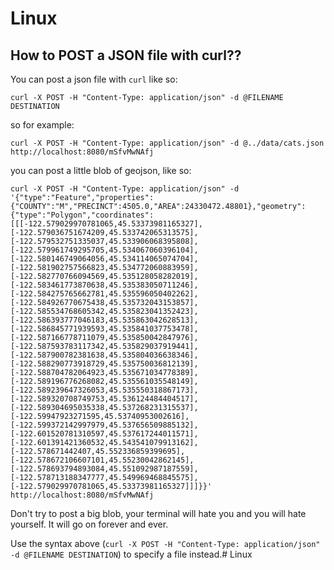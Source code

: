 # Linux

## How to POST a JSON file with curl??
  
You can post a json file with `curl` like so:

```
curl -X POST -H "Content-Type: application/json" -d @FILENAME DESTINATION
```

so for example:

```
curl -X POST -H "Content-Type: application/json" -d @../data/cats.json http://localhost:8080/mSfvMwNAfj
```

you can post a little blob of geojson, like so:

```
curl -X POST -H "Content-Type: application/json" -d '{"type":"Feature","properties":{"COUNTY":"M","PRECINCT":4505.0,"AREA":24330472.48801},"geometry":{"type":"Polygon","coordinates":[[[-122.579029970781065,45.53373981165327],[-122.579036751674209,45.533742065313575],[-122.579532751335037,45.533906068395808],[-122.579961749295705,45.534067060396104],[-122.580146749064056,45.534114065074704],[-122.581902757566823,45.534772060883959],[-122.582770766094569,45.535128058282019],[-122.583461773870638,45.535383050711246],[-122.584275765662781,45.535596050402262],[-122.584926770675438,45.535732043153857],[-122.585534768605342,45.535823041352423],[-122.586393777046183,45.535863042628513],[-122.586845771939593,45.535841037753478],[-122.587166778711079,45.535850042847976],[-122.587593783117342,45.535829037919441],[-122.587900782381638,45.535804036638346],[-122.588290773918729,45.535750036812139],[-122.588704782064923,45.535671034778389],[-122.589196776268082,45.535561035548149],[-122.589239647326053,45.535550318867173],[-122.589320708749753,45.536124484404517],[-122.589304695035338,45.537268231315537],[-122.59947923271595,45.53740953002616],[-122.599372142997979,45.537656509885132],[-122.601520781310597,45.537617244011571],[-122.601391421360532,45.543541079913162],[-122.578671442407,45.552336859399695],[-122.578672106607101,45.55230042862145],[-122.578693794893084,45.551092987187559],[-122.578713188347777,45.549969468845575],[-122.579029970781065,45.53373981165327]]]}}' http://localhost:8080/mSfvMwNAfj
```

Don't try to post a big blob, your terminal will hate you and you will hate yourself. It will go on forever and ever.

Use the syntax above (`curl -X POST -H "Content-Type: application/json" -d @FILENAME DESTINATION`) to specify a file instead.# Linux
